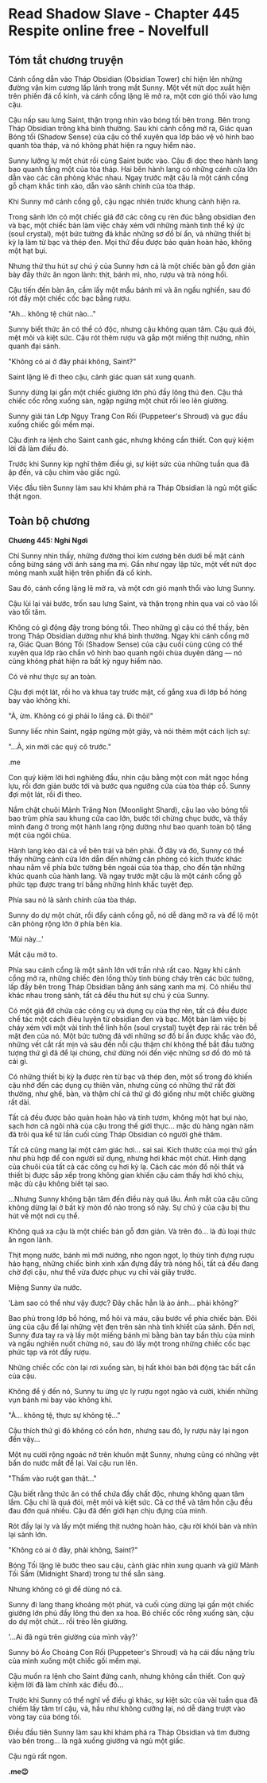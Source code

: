 # Read Shadow Slave - Chapter 445 Respite online free - Novelfull

## Tóm tắt chương truyện

Cánh cổng dẫn vào Tháp Obsidian (Obsidian Tower) chỉ hiện lên những đường vân kim cương lấp lánh trong mắt Sunny. Một vết nứt dọc xuất hiện trên phiến đá cổ kính, và cánh cổng lặng lẽ mở ra, một cơn gió thổi vào lưng cậu.

Cậu nấp sau lưng Saint, thận trọng nhìn vào bóng tối bên trong. Bên trong Tháp Obsidian trông khá bình thường. Sau khi cánh cổng mở ra, Giác quan Bóng tối (Shadow Sense) của cậu có thể xuyên qua lớp bảo vệ vô hình bao quanh tòa tháp, và nó không phát hiện ra nguy hiểm nào.

Sunny lưỡng lự một chút rồi cùng Saint bước vào. Cậu đi dọc theo hành lang bao quanh tầng một của tòa tháp. Hai bên hành lang có những cánh cửa lớn dẫn vào các căn phòng khác nhau. Ngay trước mặt cậu là một cánh cổng gỗ chạm khắc tinh xảo, dẫn vào sảnh chính của tòa tháp.

Khi Sunny mở cánh cổng gỗ, cậu ngạc nhiên trước khung cảnh hiện ra.

Trong sảnh lớn có một chiếc giá đỡ các công cụ rèn đúc bằng obsidian đen và bạc, một chiếc bàn làm việc cháy xém với những mảnh tinh thể ký ức (soul crystal), một bức tường đá khắc những sơ đồ bí ẩn, và những thiết bị kỳ lạ làm từ bạc và thép đen. Mọi thứ đều được bảo quản hoàn hảo, không một hạt bụi.

Nhưng thứ thu hút sự chú ý của Sunny hơn cả là một chiếc bàn gỗ đơn giản bày đầy thức ăn ngon lành: thịt, bánh mì, nho, rượu và trà nóng hổi.

Cậu tiến đến bàn ăn, cầm lấy một mẩu bánh mì và ăn ngấu nghiến, sau đó rót đầy một chiếc cốc bạc bằng rượu.

"Ah… không tệ chút nào…"

Sunny biết thức ăn có thể có độc, nhưng cậu không quan tâm. Cậu quá đói, mệt mỏi và kiệt sức. Cậu rót thêm rượu và gắp một miếng thịt nướng, nhìn quanh đại sảnh.

"Không có ai ở đây phải không, Saint?"

Saint lặng lẽ đi theo cậu, cảnh giác quan sát xung quanh.

Sunny dừng lại gần một chiếc giường lớn phủ đầy lông thú đen. Cậu thả chiếc cốc rỗng xuống sàn, ngập ngừng một chút rồi leo lên giường.

Sunny giải tán Lớp Ngụy Trang Con Rối (Puppeteer's Shroud) và gục đầu xuống chiếc gối mềm mại.

Cậu định ra lệnh cho Saint canh gác, nhưng không cần thiết. Con quỷ kiệm lời đã làm điều đó.

Trước khi Sunny kịp nghĩ thêm điều gì, sự kiệt sức của những tuần qua đã ập đến, và cậu chìm vào giấc ngủ.

Việc đầu tiên Sunny làm sau khi khám phá ra Tháp Obsidian là ngủ một giấc thật ngon.

## Toàn bộ chương

**Chương 445: Nghỉ Ngơi**

Chỉ Sunny nhìn thấy, những đường thoi kim cương bên dưới bề mặt cánh cổng bừng sáng với ánh sáng ma mị. Gần như ngay lập tức, một vết nứt dọc mỏng manh xuất hiện trên phiến đá cổ kính.

Sau đó, cánh cổng lặng lẽ mở ra, và một cơn gió mạnh thổi vào lưng Sunny.

Cậu lùi lại vài bước, trốn sau lưng Saint, và thận trọng nhìn qua vai cô vào lối vào tối tăm.

Không có gì động đậy trong bóng tối. Theo những gì cậu có thể thấy, bên trong Tháp Obsidian dường như khá bình thường. Ngay khi cánh cổng mở ra, Giác Quan Bóng Tối (Shadow Sense) của cậu cuối cùng cũng có thể xuyên qua lớp rào chắn vô hình bao quanh ngôi chùa duyên dáng — nó cũng không phát hiện ra bất kỳ nguy hiểm nào.

Có vẻ như thực sự an toàn.

Cậu đợi một lát, rồi ho và khua tay trước mặt, cố gắng xua đi lớp bồ hóng bay vào không khí.

"À, ừm. Không có gì phải lo lắng cả. Đi thôi!"

Sunny liếc nhìn Saint, ngập ngừng một giây, và nói thêm một cách lịch sự:

"...À, xin mời các quý cô trước."

.me

Con quỷ kiệm lời hơi nghiêng đầu, nhìn cậu bằng một con mắt ngọc hồng lựu, rồi đơn giản bước tới và bước qua ngưỡng cửa của tòa tháp cổ. Sunny đợi một lát, rồi đi theo.

Nắm chặt chuôi Mảnh Trăng Non (Moonlight Shard), cậu lao vào bóng tối bao trùm phía sau khung cửa cao lớn, bước tới chừng chục bước, và thấy mình đang ở trong một hành lang rộng dường như bao quanh toàn bộ tầng một của ngôi chùa.

Hành lang kéo dài cả về bên trái và bên phải. Ở đây và đó, Sunny có thể thấy những cánh cửa lớn dẫn đến những căn phòng có kích thước khác nhau nằm về phía bức tường bên ngoài của tòa tháp, cho đến tận những khúc quanh của hành lang. Và ngay trước mặt cậu là một cánh cổng gỗ phức tạp được trang trí bằng những hình khắc tuyệt đẹp.

Phía sau nó là sảnh chính của tòa tháp.

Sunny do dự một chút, rồi đẩy cánh cổng gỗ, nó dễ dàng mở ra và để lộ một căn phòng rộng lớn ở phía bên kia.

'Mùi này...'

Mắt cậu mở to.

Phía sau cánh cổng là một sảnh lớn với trần nhà rất cao. Ngay khi cánh cổng mở ra, những chiếc đèn lồng thủy tinh bùng cháy trên các bức tường, lấp đầy bên trong Tháp Obsidian bằng ánh sáng xanh ma mị. Có nhiều thứ khác nhau trong sảnh, tất cả đều thu hút sự chú ý của Sunny.

Có một giá đỡ chứa các công cụ và dụng cụ của thợ rèn, tất cả đều được chế tác một cách điêu luyện từ obsidian đen và bạc. Một bàn làm việc bị cháy xém với một vài tinh thể linh hồn (soul crystal) tuyệt đẹp rải rác trên bề mặt đen của nó. Một bức tường đá với những sơ đồ bí ẩn được khắc vào đó, những vết cắt rất mịn và sâu đến nỗi cậu thậm chí không thể bắt đầu tưởng tượng thứ gì đã để lại chúng, chứ đừng nói đến việc những sơ đồ đó mô tả cái gì.

Có những thiết bị kỳ lạ được rèn từ bạc và thép đen, một số trong đó khiến cậu nhớ đến các dụng cụ thiên văn, nhưng cũng có những thứ rất đời thường, như ghế, bàn, và thậm chí cả thứ gì đó giống như một chiếc giường rất dài.

Tất cả đều được bảo quản hoàn hảo và tinh tươm, không một hạt bụi nào, sạch hơn cả ngôi nhà của cậu trong thế giới thực... mặc dù hàng ngàn năm đã trôi qua kể từ lần cuối cùng Tháp Obsidian có người ghé thăm.

Tất cả cũng mang lại một cảm giác hơi... sai sai. Kích thước của mọi thứ gần như phù hợp để con người sử dụng, nhưng hơi khác một chút. Hình dạng của chuôi của tất cả các công cụ hơi kỳ lạ. Cách các món đồ nội thất và thiết bị được sắp xếp trong không gian khiến cậu cảm thấy hơi khó chịu, mặc dù cậu không biết tại sao.

...Nhưng Sunny không bận tâm đến điều này quá lâu. Ánh mắt của cậu cũng không dừng lại ở bất kỳ món đồ nào trong số này. Sự chú ý của cậu bị thu hút về một nơi cụ thể.

Không quá xa cậu là một chiếc bàn gỗ đơn giản. Và trên đó... là đủ loại thức ăn ngon lành.

Thịt mọng nước, bánh mì mới nướng, nho ngon ngọt, lọ thủy tinh đựng rượu hảo hạng, những chiếc bình xinh xắn đựng đầy trà nóng hổi, tất cả đều đang chờ đợi cậu, như thể vừa được phục vụ chỉ vài giây trước.

Miệng Sunny ứa nước.

'Làm sao có thể như vậy được? Đây chắc hẳn là ảo ảnh... phải không?'

Bao phủ trong lớp bồ hóng, mồ hôi và máu, cậu bước về phía chiếc bàn. Đôi ủng của cậu để lại những vệt đen trên sàn nhà tinh khiết của sảnh. Đến nơi, Sunny đưa tay ra và lấy một miếng bánh mì bằng bàn tay bẩn thỉu của mình và ngấu nghiến nuốt chửng nó, sau đó lấy một trong những chiếc cốc bạc phức tạp và rót đầy rượu.

Những chiếc cốc còn lại rơi xuống sàn, bị hất khỏi bàn bởi động tác bất cẩn của cậu.

Không để ý đến nó, Sunny tu ừng ực ly rượu ngọt ngào và cười, khiến những vụn bánh mì bay vào không khí.

"À... không tệ, thực sự không tệ..."

Cậu thích thứ gì đó không có cồn hơn, nhưng sau đó, ly rượu này lại ngon đến vậy...

Một nụ cười rộng ngoác nở trên khuôn mặt Sunny, nhưng cũng có những vệt bẩn do nước mắt để lại. Vai cậu run lên.

"Thấm vào ruột gan thật..."

Cậu biết rằng thức ăn có thể chứa đầy chất độc, nhưng không quan tâm lắm. Cậu chỉ là quá đói, mệt mỏi và kiệt sức. Cả cơ thể và tâm hồn cậu đều đau đớn quá nhiều. Cậu đã đến giới hạn chịu đựng của mình.

Rót đầy lại ly và lấy một miếng thịt nướng hoàn hảo, cậu rời khỏi bàn và nhìn lại sảnh lớn.

"Không có ai ở đây, phải không, Saint?"

Bóng Tối lặng lẽ bước theo sau cậu, cảnh giác nhìn xung quanh và giữ Mảnh Tối Sầm (Midnight Shard) trong tư thế sẵn sàng.

Nhưng không có gì để dùng nó cả.

Sunny đi lang thang khoảng một phút, và cuối cùng dừng lại gần một chiếc giường lớn phủ đầy lông thú đen xa hoa. Bỏ chiếc cốc rỗng xuống sàn, cậu do dự một chút... rồi trèo lên giường.

'...Ai đã ngủ trên giường của mình vậy?'

Sunny bỏ Áo Choàng Con Rối (Puppeteer's Shroud) và hạ cái đầu nặng trĩu của mình xuống một chiếc gối mềm mại.

Cậu muốn ra lệnh cho Saint đứng canh, nhưng không cần thiết. Con quỷ kiệm lời đã làm chính xác điều đó...

Trước khi Sunny có thể nghĩ về điều gì khác, sự kiệt sức của vài tuần qua đã chiếm lấy tâm trí cậu, và, hầu như không cưỡng lại, nó dễ dàng trượt vào vòng tay của bóng tối.

Điều đầu tiên Sunny làm sau khi khám phá ra Tháp Obsidian và tìm đường vào bên trong... là ngã xuống giường và ngủ một giấc.

Cậu ngủ rất ngon.

**.me😉**